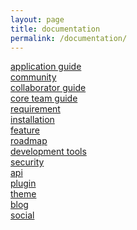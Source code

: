 ```yaml
---
layout: page
title: documentation
permalink: /documentation/
---
```


[application guide](https://tegcommerce.org/documentation/application-guide)
<br>
[community](https://tegcommerce.org/documentation/community)
<br>
[collaborator guide](https://tegcommerce.org/documentation/collaborator-guide)
<br>
[core team guide](https://tegcommerce.org/documentation/core-team-guide)
<br>
[requirement](https://tegcommerce.org/documentation/requirement)
<br>
[installation](https://tegcommerce.org/documentation/installation)
<br>
[feature](https://tegcommerce.org/documentation/feature)
<br>
[roadmap](https://tegcommerce.org/documentation/roadmap)
<br>
[development tools](https://tegcommerce.org/documentation/development-tools)
<br>
[security](https://tegcommerce.org/documentation/security)
<br>
[api](https://tegcommerce.org/documentation/api)
<br>
[plugin](https://tegcommerce.org/documentation/plugin)
<br>
[theme](https://tegcommerce.org/documentation/theme)
<br>
[blog](https://tegcommerce.org/documentation/blog)
<br>
[social](https://tegcommerce.org/documentation/social)